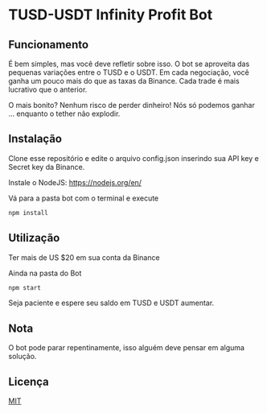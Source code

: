 # TUSD-USDT Infinity Profit Bot

## Funcionamento

É bem simples, mas você deve refletir sobre isso. O bot se aproveita das pequenas variações entre o TUSD e o USDT. Em cada negociação, você ganha um pouco mais do que as taxas da Binance. Cada trade é mais lucrativo que o anterior.

O mais bonito? Nenhum risco de perder dinheiro! Nós só podemos ganhar ... enquanto o tether não explodir.

## Instalação

Clone esse repositório e edite o arquivo config.json inserindo sua API key e Secret key da Binance.

Instale o NodeJS: https://nodejs.org/en/

Vá para a pasta bot com o terminal e execute

```bash
npm install
```

## Utilização

Ter mais de US $20 em sua conta da Binance

Ainda na pasta do Bot

```bash
npm start
```

Seja paciente e espere seu saldo em TUSD e USDT aumentar.

## Nota
O bot pode parar repentinamente, isso alguém deve pensar em alguma solução.

## Licença
[MIT](https://choosealicense.com/licenses/mit/)
